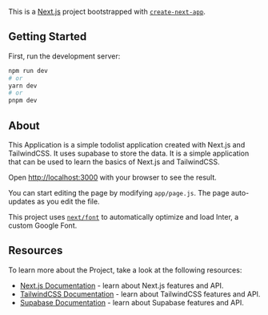 This is a [Next.js](https://nextjs.org/) project bootstrapped with [`create-next-app`](https://github.com/vercel/next.js/tree/canary/packages/create-next-app).

## Getting Started

First, run the development server:

```bash
npm run dev
# or
yarn dev
# or
pnpm dev
```
## About

This Application is a simple todolist application created with Next.js and TailwindCSS. It uses supabase to store the data. It is a simple application that can be used to learn the basics of Next.js and TailwindCSS.

Open [http://localhost:3000](http://localhost:3000) with your browser to see the result.

You can start editing the page by modifying `app/page.js`. The page auto-updates as you edit the file.

This project uses [`next/font`](https://nextjs.org/docs/basic-features/font-optimization) to automatically optimize and load Inter, a custom Google Font.

## Resources

To learn more about the Project, take a look at the following resources:

- [Next.js Documentation](https://nextjs.org/docs) - learn about Next.js features and API.
- [TailwindCSS Documentation](https://tailwindcss.com/docs) - learn about TailwindCSS features and API.
- [Supabase Documentation](https://supabase.io/docs) - learn about Supabase features and API.

